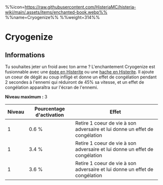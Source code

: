 %%icon=https://raw.githubusercontent.com/HisteriaMC/histeria-wiki/main/.assets/items/enchanted-book.webp%%
%%name=Cryogenize%%
%%weight=314%%

# Cryogenize

## Informations
Tu souhaites jeter un froid avec ton arme ? L'enchantement Cryogenize est fusionnable avec une [épée en Histerite](https://histeria.fr/wiki/2-equipement/histerite-sword) ou une [hache en Histerite](https://histeria.fr/wiki/2-equipement/histerite-axer).
Il ajoute un coeur de dégât au coup infligé et donne un effet de congélation pendant 2 secondes à l'ennemi qui réduiront de 45% sa vitesse, et un effet de congélation apparaîtra sur l'écran de l'ennemi.

**Niveau maximum :** 3

| Niveau | Pourcentage d'activation | Effet |
| --- | --- | --- |
| 1 | 0.6 % | Retire 1 coeur de vie à son adversaire et lui donne un effet de congélation |
| 1 | 3.4 % | Retire 1 coeur de vie à son adversaire et lui donne un effet de congélation |
| 1 | 3.6 % | Retire 1 coeur de vie à son adversaire et lui donne un effet de congélation |